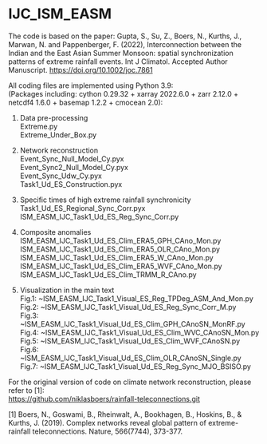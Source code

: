 # IJC_ISM_EASM

The code is based on the paper:
Gupta, S., Su, Z., Boers, N., Kurths, J., Marwan, N. and Pappenberger, F. (2022), Interconnection between the Indian and the East Asian Summer Monsoon: spatial synchronization patterns of extreme rainfall events. Int J Climatol. Accepted Author Manuscript. https://doi.org/10.1002/joc.7861

All coding files are implemented using Python 3.9:  
(Packages including: cython 0.29.32 + xarray 2022.6.0 + zarr 2.12.0 + netcdf4 1.6.0 + basemap 1.2.2 + cmocean 2.0):
1. Data pre-processing  
    Extreme.py  
    Extreme_Under_Box.py  

2. Network reconstruction  
    Event_Sync_Null_Model_Cy.pyx  
    Event_Sync2_Null_Model_Cy.pyx  
    Event_Sync_Udw_Cy.pyx  
    Task1_Ud_ES_Construction.pyx  

3. Specific times of high extreme rainfall synchronicity  
    Task1_Ud_ES_Regional_Sync_Corr.pyx  
    ISM_EASM_IJC_Task1_Ud_ES_Reg_Sync_Corr.py  

4. Composite anomalies  
    ISM_EASM_IJC_Task1_Ud_ES_Clim_ERA5_GPH_CAno_Mon.py  
    ISM_EASM_IJC_Task1_Ud_ES_Clim_ERA5_OLR_CAno_Mon.py  
    ISM_EASM_IJC_Task1_Ud_ES_Clim_ERA5_W_CAno_Mon.py  
    ISM_EASM_IJC_Task1_Ud_ES_Clim_ERA5_WVF_CAno_Mon.py  
    ISM_EASM_IJC_Task1_Ud_ES_Clim_TRMM_R_CAno.py  

5. Visualization in the main text  
    Fig.1: ~ISM_EASM_IJC_Task1_Visual_ES_Reg_TPDeg_ASM_And_Mon.py  
    Fig.2: ~ISM_EASM_IJC_Task1_Visual_Ud_ES_Reg_Sync_Corr_M.py  
    Fig.3: ~ISM_EASM_IJC_Task1_Visual_Ud_ES_Clim_GPH_CAnoSN_MonRF.py  
    Fig.4: ~ISM_EASM_IJC_Task1_Visual_Ud_ES_Clim_WVC_CAnoSN_Mon.py  
    Fig.5: ~ISM_EASM_IJC_Task1_Visual_Ud_ES_Clim_WVF_CAnoSN.py  
    Fig.6: ~ISM_EASM_IJC_Task1_Visual_Ud_ES_Clim_OLR_CAnoSN_Single.py  
    Fig.7: ~ISM_EASM_IJC_Task1_Visual_Ud_ES_Reg_Sync_MJO_BSISO.py  

For the original version of code on climate network reconstruction, please refer to [1]:  
https://github.com/niklasboers/rainfall-teleconnections.git
  
[1] Boers, N., Goswami, B., Rheinwalt, A., Bookhagen, B., Hoskins, B., & Kurths, J. (2019). Complex networks reveal global pattern of extreme-rainfall teleconnections. Nature, 566(7744), 373-377.